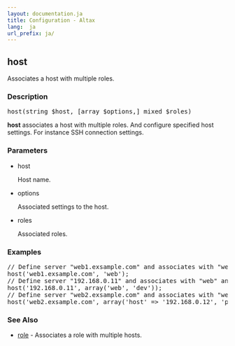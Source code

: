 ```yaml
---
layout: documentation.ja
title: Configuration - Altax
lang:  ja
url_prefix: ja/
---
```

## host

Associates a host with multiple roles.

### Description

<pre class="php-nonumber">
host(string $host, [array $options,] mixed $roles)
</pre>

**host** associates a host with multiple roles.
And configure specified host settings.
For instance SSH connection settings.


### Parameters

* host

  Host name.

* options

  Associated settings to the host.

* roles

  Associated roles.

### Examples

<pre class="php-nonumber">
// Define server "web1.exsample.com" and associates with "web" role.
host('web1.exsample.com', 'web');
// Define server "192.168.0.11" and associates with "web" and "dev" role.
host('192.168.0.11', array('web', 'dev'));
// Define server "web2.exsample.com" and associates with "web" role. options are ssh connection settings.
host('web2.exsample.com', array('host' => '192.168.0.12', 'port' => '22', 'login_name' => 'userhoge', 'identity_file' => '/home/userhoge/.ssh/id_rsa'), 'web');
</pre>

### See Also

* [role](/altax/ja/documentation/configuration/role.html) - Associates a role with multiple hosts.

